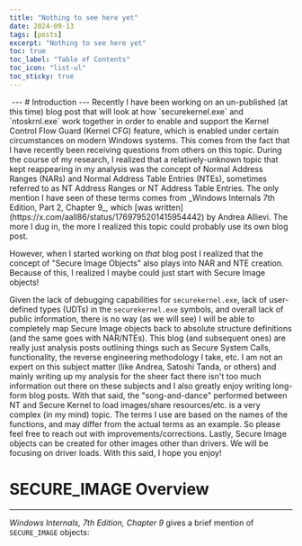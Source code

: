 ```yaml
---
title: "Nothing to see here yet"
date: 2024-09-13
tags: [posts]
excerpt: "Nothing to see here yet"
toc: true
toc_label: "Table of Contents"
toc_icon: "list-ul"
toc_sticky: true
---
```

<img src="{{ site.url }}{{ site.baseurl }}/images/title_image.png" alt="">
---
# Introduction
---
Recently I have been working on an un-published (at this time) blog post that will look at how `securekernel.exe` and `ntoskrnl.exe` work together in order to enable and support the Kernel Control Flow Guard (Kernel CFG) feature, which is enabled under certain circumstances on modern Windows systems. This comes from the fact that I have recently been receiving questions from others on this topic. During the course of my research, I realized that a relatively-unknown topic that kept reappearing in my analysis was the concept of Normal Address Ranges (NARs) and Normal Address Table Entries (NTEs), sometimes referred to as NT Address Ranges or NT Address Table Entries. The only mention I have seen of these terms comes from _Windows Internals 7th Edition, Part 2, Chapter 9_, which [was written](https://x.com/aall86/status/1769795201415954442) by Andrea Allievi. The more I dug in, the more I realized this topic could probably use its own blog post.

However, when I started working on _that_ blog post I realized that the concept of "Secure Image Objects" also plays into NAR and NTE creation. Because of this, I realized I maybe could just start with Secure Image objects!

Given the lack of debugging capabilities for `securekernel.exe`, lack of user-defined types (UDTs) in the `securekernel.exe` symbols, and overall lack of public information, there is no way (as we will see) I will be able to completely map Secure Image objects back to absolute structure definitions (and the same goes with NAR/NTEs). This blog (and subsequent ones) are really just analysis posts outlining things such as Secure System Calls, functionality, the reverse engineering methodology I take, etc. I am not an expert on this subject matter (like Andrea, Satoshi Tanda, or others) and mainly writing up my analysis for the sheer fact there isn't too much information out there on these subjects and I also greatly enjoy writing long-form blog posts. With that said, the "song-and-dance" performed between NT and Secure Kernel to load images/share resources/etc. is a very complex (in my mind) topic. The terms I use are based on the names of the functions, and may differ from the actual terms as an example. So please feel free to reach out with improvements/corrections. Lastly, Secure Image objects can be created for other images other than drivers. We will be focusing on driver loads. With this said, I hope you enjoy!

# SECURE_IMAGE Overview
---
_Windows Internals, 7th Edition, Chapter 9_ gives a brief mention of `SECURE_IMAGE` objects:
